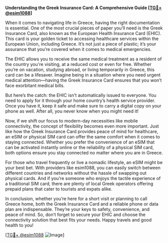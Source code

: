 **Understanding the Greek Insurance Card: A Comprehensive Guide [[TG💪+ @esim1088](https://t.me/s/esim1088)]**

When it comes to navigating life in Greece, having the right documentation is essential. One of the most crucial pieces of paper you’ll need is the Greek Insurance Card, also known as the European Health Insurance Card (EHIC). This card is your golden ticket to accessing healthcare services within the European Union, including Greece. It’s not just a piece of plastic; it’s your assurance that you’re covered when it comes to medical emergencies.

The EHIC allows you to receive the same medical treatment as a resident of the country you're visiting, at a reduced cost or even for free. Whether you’re on vacation, studying abroad, or living temporarily in Greece, this card can be a lifesaver. Imagine being in a situation where you need urgent medical attention—having the Greek Insurance Card ensures that you won’t face exorbitant medical bills.

But here’s the catch: the EHIC isn’t automatically issued to everyone. You need to apply for it through your home country’s health service provider. Once you have it, keep it safe and make sure to carry a digital copy on your phone as well. After all, you never know when you might need it!

Now, if we shift our focus to modern-day necessities like mobile connectivity, the concept of flexibility becomes even more important. Just like how the Greek Insurance Card provides peace of mind for healthcare, an eSIM or physical SIM card can offer the same comfort when it comes to staying connected. Whether you prefer the convenience of an eSIM that can be activated instantly online or the reliability of a physical SIM card, both options ensure you stay connected no matter where you are in Greece.

For those who travel frequently or live a nomadic lifestyle, an eSIM might be your best bet. With providers like esim1088, you can easily switch between different countries and networks without the hassle of swapping out physical cards. And if you’re someone who enjoys the tactile experience of a traditional SIM card, there are plenty of local Greek operators offering prepaid plans that cater to tourists and expats alike.

In conclusion, whether you’re here for a short visit or planning to call Greece home, both the Greek Insurance Card and a reliable phone or data plan are indispensable. They’re your keys to safety, convenience, and peace of mind. So, don’t forget to secure your EHIC and choose the connectivity solution that best fits your needs. Happy travels and good health to you!

[[TG💪+ @esim1088](https://t.me/s/esim1088) ![Image](https://i.postimg.cc/Y0z9fWf4/image.png)]